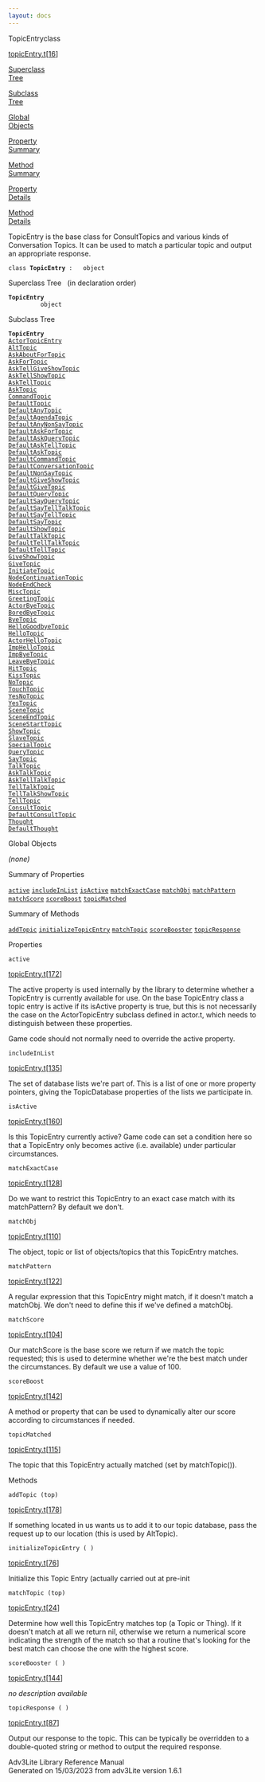 ```yaml
---
layout: docs
---
```

<span class="title">TopicEntry</span><span class="type">class</span>

[topicEntry.t](../file/topicEntry.t.html)\[[16](../source/topicEntry.t.html#16)\]

[Superclass  
Tree](#_SuperClassTree_)

[Subclass  
Tree](#_SubClassTree_)

[Global  
Objects](#_ObjectSummary_)

[Property  
Summary](#_PropSummary_)

[Method  
Summary](#_MethodSummary_)

[Property  
Details](#_Properties_)

[Method  
Details](#_Methods_)



TopicEntry is the base class for ConsultTopics and various kinds of
Conversation Topics. It can be used to match a particular topic and
output an appropriate response.

`class `**`TopicEntry`**` :   object`



<span id="_SuperClassTree_"></span>



<span class="hdln">Superclass Tree</span>   (in declaration order)



**`TopicEntry`**  
`         object`  
<span id="_SubClassTree_"></span>



<span class="hdln">Subclass Tree</span>  



**`TopicEntry`**  
[`ActorTopicEntry`](../object/ActorTopicEntry.html)  
[`AltTopic`](../object/AltTopic.html)  
[`AskAboutForTopic`](../object/AskAboutForTopic.html)  
[`AskForTopic`](../object/AskForTopic.html)  
[`AskTellGiveShowTopic`](../object/AskTellGiveShowTopic.html)  
[`AskTellShowTopic`](../object/AskTellShowTopic.html)  
[`AskTellTopic`](../object/AskTellTopic.html)  
[`AskTopic`](../object/AskTopic.html)  
[`CommandTopic`](../object/CommandTopic.html)  
[`DefaultTopic`](../object/DefaultTopic.html)  
[`DefaultAnyTopic`](../object/DefaultAnyTopic.html)  
[`DefaultAgendaTopic`](../object/DefaultAgendaTopic.html)  
[`DefaultAnyNonSayTopic`](../object/DefaultAnyNonSayTopic.html)  
[`DefaultAskForTopic`](../object/DefaultAskForTopic.html)  
[`DefaultAskQueryTopic`](../object/DefaultAskQueryTopic.html)  
[`DefaultAskTellTopic`](../object/DefaultAskTellTopic.html)  
[`DefaultAskTopic`](../object/DefaultAskTopic.html)  
[`DefaultCommandTopic`](../object/DefaultCommandTopic.html)  
[`DefaultConversationTopic`](../object/DefaultConversationTopic.html)  
[`DefaultNonSayTopic`](../object/DefaultNonSayTopic.html)  
[`DefaultGiveShowTopic`](../object/DefaultGiveShowTopic.html)  
[`DefaultGiveTopic`](../object/DefaultGiveTopic.html)  
[`DefaultQueryTopic`](../object/DefaultQueryTopic.html)  
[`DefaultSayQueryTopic`](../object/DefaultSayQueryTopic.html)  
[`DefaultSayTellTalkTopic`](../object/DefaultSayTellTalkTopic.html)  
[`DefaultSayTellTopic`](../object/DefaultSayTellTopic.html)  
[`DefaultSayTopic`](../object/DefaultSayTopic.html)  
[`DefaultShowTopic`](../object/DefaultShowTopic.html)  
[`DefaultTalkTopic`](../object/DefaultTalkTopic.html)  
[`DefaultTellTalkTopic`](../object/DefaultTellTalkTopic.html)  
[`DefaultTellTopic`](../object/DefaultTellTopic.html)  
[`GiveShowTopic`](../object/GiveShowTopic.html)  
[`GiveTopic`](../object/GiveTopic.html)  
[`InitiateTopic`](../object/InitiateTopic.html)  
[`NodeContinuationTopic`](../object/NodeContinuationTopic.html)  
[`NodeEndCheck`](../object/NodeEndCheck.html)  
[`MiscTopic`](../object/MiscTopic.html)  
[`GreetingTopic`](../object/GreetingTopic.html)  
[`ActorByeTopic`](../object/ActorByeTopic.html)  
[`BoredByeTopic`](../object/BoredByeTopic.html)  
[`ByeTopic`](../object/ByeTopic.html)  
[`HelloGoodbyeTopic`](../object/HelloGoodbyeTopic.html)  
[`HelloTopic`](../object/HelloTopic.html)  
[`ActorHelloTopic`](../object/ActorHelloTopic.html)  
[`ImpHelloTopic`](../object/ImpHelloTopic.html)  
[`ImpByeTopic`](../object/ImpByeTopic.html)  
[`LeaveByeTopic`](../object/LeaveByeTopic.html)  
[`HitTopic`](../object/HitTopic.html)  
[`KissTopic`](../object/KissTopic.html)  
[`NoTopic`](../object/NoTopic.html)  
[`TouchTopic`](../object/TouchTopic.html)  
[`YesNoTopic`](../object/YesNoTopic.html)  
[`YesTopic`](../object/YesTopic.html)  
[`SceneTopic`](../object/SceneTopic.html)  
[`SceneEndTopic`](../object/SceneEndTopic.html)  
[`SceneStartTopic`](../object/SceneStartTopic.html)  
[`ShowTopic`](../object/ShowTopic.html)  
[`SlaveTopic`](../object/SlaveTopic.html)  
[`SpecialTopic`](../object/SpecialTopic.html)  
[`QueryTopic`](../object/QueryTopic.html)  
[`SayTopic`](../object/SayTopic.html)  
[`TalkTopic`](../object/TalkTopic.html)  
[`AskTalkTopic`](../object/AskTalkTopic.html)  
[`AskTellTalkTopic`](../object/AskTellTalkTopic.html)  
[`TellTalkTopic`](../object/TellTalkTopic.html)  
[`TellTalkShowTopic`](../object/TellTalkShowTopic.html)  
[`TellTopic`](../object/TellTopic.html)  
[`ConsultTopic`](../object/ConsultTopic.html)  
[`DefaultConsultTopic`](../object/DefaultConsultTopic.html)  
[`Thought`](../object/Thought.html)  
[`DefaultThought`](../object/DefaultThought.html)  
<span id="_ObjectSummary_"></span>



<span class="hdln">Global Objects</span>  



*(none)* <span id="_PropSummary_"></span>



<span class="hdln">Summary of Properties</span>  



[`active`](#active) [`includeInList`](#includeInList) [`isActive`](#isActive) [`matchExactCase`](#matchExactCase) [`matchObj`](#matchObj) [`matchPattern`](#matchPattern) [`matchScore`](#matchScore) [`scoreBoost`](#scoreBoost) [`topicMatched`](#topicMatched)

<span id="_MethodSummary_"></span>



<span class="hdln">Summary of Methods</span>  



[`addTopic`](#addTopic) [`initializeTopicEntry`](#initializeTopicEntry) [`matchTopic`](#matchTopic) [`scoreBooster`](#scoreBooster) [`topicResponse`](#topicResponse)

<span id="_Properties_"></span>



<span class="hdln">Properties</span>  



<span id="active"></span>

`active`

[topicEntry.t](../file/topicEntry.t.html)\[[172](../source/topicEntry.t.html#172)\]



The active property is used internally by the library to determine
whether a TopicEntry is currently available for use. On the base
TopicEntry class a topic entry is active if its isActive property is
true, but this is not necessarily the case on the ActorTopicEntry
subclass defined in actor.t, which needs to distinguish between these
properties.

Game code should not normally need to override the active property.



<span id="includeInList"></span>

`includeInList`

[topicEntry.t](../file/topicEntry.t.html)\[[135](../source/topicEntry.t.html#135)\]



The set of database lists we're part of. This is a list of one or more
property pointers, giving the TopicDatabase properties of the lists we
participate in.



<span id="isActive"></span>

`isActive`

[topicEntry.t](../file/topicEntry.t.html)\[[160](../source/topicEntry.t.html#160)\]



Is this TopicEntry currently active? Game code can set a condition here
so that a TopicEntry only becomes active (i.e. available) under
particular circumstances.



<span id="matchExactCase"></span>

`matchExactCase`

[topicEntry.t](../file/topicEntry.t.html)\[[128](../source/topicEntry.t.html#128)\]



Do we want to restrict this TopicEntry to an exact case match with its
matchPattern? By default we don't.



<span id="matchObj"></span>

`matchObj`

[topicEntry.t](../file/topicEntry.t.html)\[[110](../source/topicEntry.t.html#110)\]



The object, topic or list of objects/topics that this TopicEntry
matches.



<span id="matchPattern"></span>

`matchPattern`

[topicEntry.t](../file/topicEntry.t.html)\[[122](../source/topicEntry.t.html#122)\]



A regular expression that this TopicEntry might match, if it doesn't
match a matchObj. We don't need to define this if we've defined a
matchObj.



<span id="matchScore"></span>

`matchScore`

[topicEntry.t](../file/topicEntry.t.html)\[[104](../source/topicEntry.t.html#104)\]



Our matchScore is the base score we return if we match the topic
requested; this is used to determine whether we're the best match under
the circumstances. By default we use a value of 100.



<span id="scoreBoost"></span>

`scoreBoost`

[topicEntry.t](../file/topicEntry.t.html)\[[142](../source/topicEntry.t.html#142)\]



A method or property that can be used to dynamically alter our score
according to circumstances if needed.



<span id="topicMatched"></span>

`topicMatched`

[topicEntry.t](../file/topicEntry.t.html)\[[115](../source/topicEntry.t.html#115)\]



The topic that this TopicEntry actually matched (set by matchTopic()).



<span id="_Methods_"></span>



<span class="hdln">Methods</span>  



<span id="addTopic"></span>

`addTopic (top)`

[topicEntry.t](../file/topicEntry.t.html)\[[178](../source/topicEntry.t.html#178)\]



If something located in us wants us to add it to our topic database,
pass the request up to our location (this is used by AltTopic).



<span id="initializeTopicEntry"></span>

`initializeTopicEntry ( )`

[topicEntry.t](../file/topicEntry.t.html)\[[76](../source/topicEntry.t.html#76)\]



Initialize this Topic Entry (actually carried out at pre-init



<span id="matchTopic"></span>

`matchTopic (top)`

[topicEntry.t](../file/topicEntry.t.html)\[[24](../source/topicEntry.t.html#24)\]



Determine how well this TopicEntry matches top (a Topic or Thing). If it
doesn't match at all we return nil, otherwise we return a numerical
score indicating the strength of the match so that a routine that's
looking for the best match can choose the one with the highest score.



<span id="scoreBooster"></span>

`scoreBooster ( )`

[topicEntry.t](../file/topicEntry.t.html)\[[144](../source/topicEntry.t.html#144)\]



*no description available*



<span id="topicResponse"></span>

`topicResponse ( )`

[topicEntry.t](../file/topicEntry.t.html)\[[87](../source/topicEntry.t.html#87)\]



Output our response to the topic. This can be typically be overridden to
a double-quoted string or method to output the required response.





Adv3Lite Library Reference Manual  
Generated on 15/03/2023 from adv3Lite version 1.6.1


